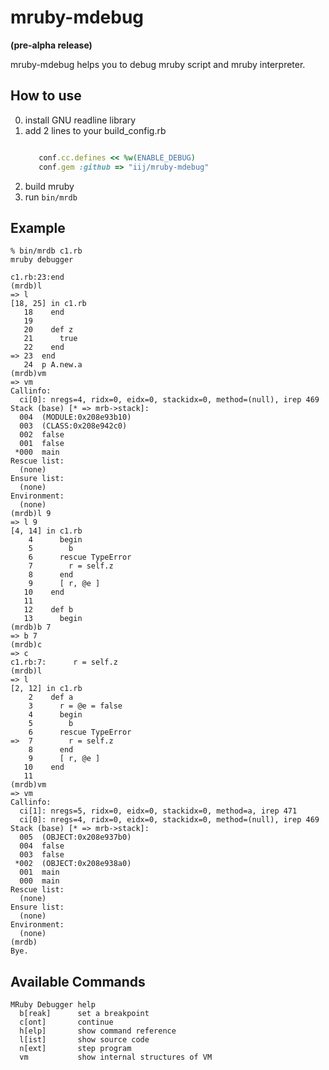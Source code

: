 # mruby-mdebug

**(pre-alpha release)**

mruby-mdebug helps you to debug mruby script and mruby interpreter.

## How to use
0. install GNU readline library
1. add 2 lines to your build\_config.rb
   ```Ruby

      conf.cc.defines << %w(ENABLE_DEBUG)
      conf.gem :github => "iij/mruby-mdebug"
   ```
2. build mruby
3. run ``bin/mrdb``

## Example
```text
% bin/mrdb c1.rb
mruby debugger

c1.rb:23:end
(mrdb)l
=> l
[18, 25] in c1.rb
   18    end
   19  
   20    def z
   21      true
   22    end
=> 23  end
   24  p A.new.a
(mrdb)vm
=> vm
Callinfo:
  ci[0]: nregs=4, ridx=0, eidx=0, stackidx=0, method=(null), irep 469
Stack (base) [* => mrb->stack]:
  004  (MODULE:0x208e93b10)
  003  (CLASS:0x208e942c0)
  002  false
  001  false
 *000  main
Rescue list:
  (none)
Ensure list:
  (none)
Environment:
  (none)
(mrdb)l 9
=> l 9
[4, 14] in c1.rb
    4      begin
    5        b
    6      rescue TypeError
    7        r = self.z
    8      end
    9      [ r, @e ]
   10    end
   11  
   12    def b
   13      begin
(mrdb)b 7
=> b 7
(mrdb)c
=> c
c1.rb:7:      r = self.z
(mrdb)l
=> l
[2, 12] in c1.rb
    2    def a
    3      r = @e = false
    4      begin
    5        b
    6      rescue TypeError
=>  7        r = self.z
    8      end
    9      [ r, @e ]
   10    end
   11  
(mrdb)vm
=> vm
Callinfo:
  ci[1]: nregs=5, ridx=0, eidx=0, stackidx=0, method=a, irep 471
  ci[0]: nregs=4, ridx=0, eidx=0, stackidx=0, method=(null), irep 469
Stack (base) [* => mrb->stack]:
  005  (OBJECT:0x208e937b0)
  004  false
  003  false
 *002  (OBJECT:0x208e938a0)
  001  main
  000  main
Rescue list:
  (none)
Ensure list:
  (none)
Environment:
  (none)
(mrdb)
Bye.

```

## Available Commands
```text
MRuby Debugger help
  b[reak]      set a breakpoint
  c[ont]       continue
  h[elp]       show command reference
  l[ist]       show source code
  n[ext]       step program
  vm           show internal structures of VM
```
